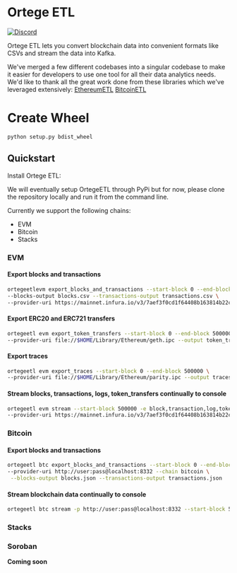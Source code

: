 # Ortege ETL

[![Discord](https://img.shields.io/badge/discord-join%20chat-blue.svg)](https://discord.gg/ortege)

Ortege ETL lets you convert blockchain data into convenient formats like CSVs and stream the data into Kafka.

We've merged a few different codebases into a singular codebase to make it easier for developers to use one tool for all their data analytics needs. We'd like to thank all the great work done from these libraries which we've leveraged extensively:
[EthereumETL](https://github.com/blockchain-etl/ethereum-etl)
[BitcoinETL](https://github.com/blockchain-etl/bitcoin-etl)

# Create Wheel
`python setup.py bdist_wheel`

## Quickstart

Install Ortege ETL:

We will eventually setup OrtegeETL through PyPi but for now, please clone the repository locally and run it from the command line. 

Currently we support the following chains:
* EVM
* Bitcoin
* Stacks

### EVM
#### Export blocks and transactions 

```bash
ortegeetlevm export_blocks_and_transactions --start-block 0 --end-block 500000 \
--blocks-output blocks.csv --transactions-output transactions.csv \
--provider-uri https://mainnet.infura.io/v3/7aef3f0cd1f64408b163814b22cc643c
```

#### Export ERC20 and ERC721 transfers 

```bash
ortegeetl evm export_token_transfers --start-block 0 --end-block 500000 \
--provider-uri file://$HOME/Library/Ethereum/geth.ipc --output token_transfers.csv
```

#### Export traces 

```bash
ortegeetl evm export_traces --start-block 0 --end-block 500000 \
--provider-uri file://$HOME/Library/Ethereum/parity.ipc --output traces.csv
```

#### Stream blocks, transactions, logs, token_transfers continually to console 

```bash
ortegeetl evm stream --start-block 500000 -e block,transaction,log,token_transfer --log-file log.txt \
--provider-uri https://mainnet.infura.io/v3/7aef3f0cd1f64408b163814b22cc643c
```
### Bitcoin
#### Export blocks and transactions 

```bash
ortegeetl btc export_blocks_and_transactions --start-block 0 --end-block 500000 \
--provider-uri http://user:pass@localhost:8332 --chain bitcoin \
 --blocks-output blocks.json --transactions-output transactions.json
```

#### Stream blockchain data continually to console

```bash
ortegeetl btc stream -p http://user:pass@localhost:8332 --start-block 500000
```

### Stacks

### Soroban
**Coming soon**